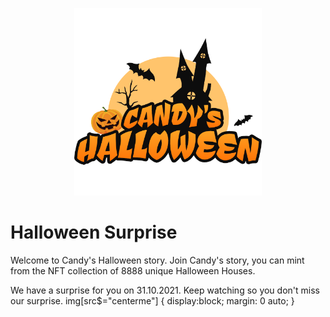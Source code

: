 <p align="center">
  <img height="300" src="Logo500.png">
</p>

# Halloween Surprise

Welcome to Candy's Halloween story. Join Candy's story, you can mint from the NFT collection of 8888 unique Halloween Houses.

We have a surprise for you on 31.10.2021. Keep watching so you don't miss our surprise.
img[src$="centerme"] {
  display:block;
  margin: 0 auto;
}

